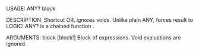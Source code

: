USAGE:
     ANY? block 

DESCRIPTION:
     Shortcut OR, ignores voids. Unlike plain ANY, forces result to LOGIC!
     ANY? is a chained function .

ARGUMENTS:
    block [block!]
        Block of expressions.  Void evaluations are ignored.

